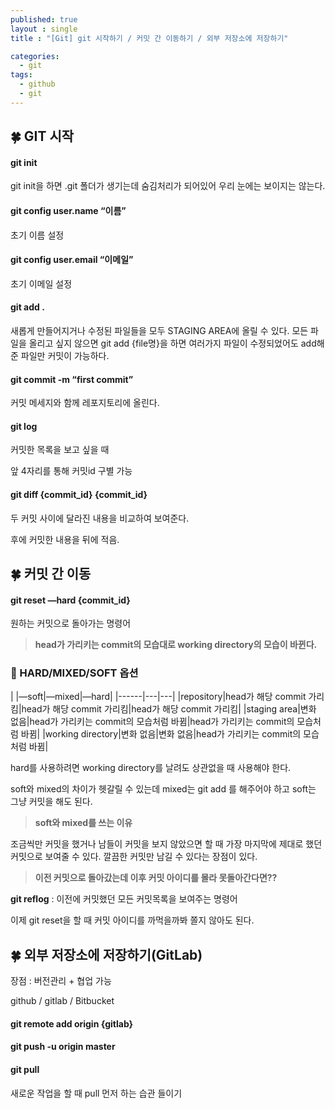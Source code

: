 ```yaml
---
published: true
layout : single
title : "[Git] git 시작하기 / 커밋 간 이동하기 / 외부 저장소에 저장하기"

categories:
  - git
tags:
  - github
  - git
---
```

## 🍀 GIT 시작

#### git init

git init을 하면 .git 폴더가 생기는데 숨김처리가 되어있어 우리 눈에는 보이지는 않는다. 

#### git config user.name “이름”

초기 이름 설정

#### git config user.email “이메일”

초기 이메일 설정

#### git add .

새롭게 만들어지거나 수정된 파일들을 모두 STAGING AREA에 올릴 수 있다. 모든 파일을 올리고 싶지 않으면 git add {file명}을 하면 여러가지 파일이 수정되었어도 add해준 파일만 커밋이 가능하다.

#### git commit -m “first commit”

커밋 메세지와 함께 레포지토리에 올린다.

#### git log

커밋한 목록을 보고 싶을 때

앞 4자리를 통해 커밋id 구별 가능

#### git diff {commit_id} {commit_id}

두 커밋 사이에 달라진 내용을 비교하여 보여준다.

후에 커밋한 내용을 뒤에 적음.

## 🍀 커밋 간 이동

#### git reset —hard {commit_id}

원하는 커밋으로 돌아가는 명령어

> **head가 가리키는 commit의 모습대로 working directory의 모습이 바뀐다.**
> 

### 📍 HARD/MIXED/SOFT 옵션
|   |—soft|—mixed|—hard|
|------|---|---|
|repository|head가 해당 commit 가리킴|head가 해당 commit 가리킴|head가 해당 commit 가리킴|
|staging area|변화 없음|head가 가리키는 commit의 모습처럼 바뀜|head가 가리키는 commit의 모습처럼 바뀜|
|working directory|변화 없음|변화 없음|head가 가리키는 commit의 모습처럼 바뀜|

hard를 사용하려면 working directory를 날려도 상관없을 때 사용해야 한다.

soft와 mixed의 차이가 헷갈릴 수 있는데 mixed는 git add 를 해주어야 하고 soft는 그냥 커밋을 해도 된다.

> **soft와 mixed를 쓰는 이유**

조금씩만 커밋을 했거나 남들이 커밋을 보지 않았으면 할 때 가장 마지막에 제대로 했던 커밋으로 보여줄 수 있다. 깔끔한 커밋만 남길 수 있다는 장점이 있다. 

> **이전 커밋으로 돌아갔는데 이후 커밋 아이디를 몰라 못돌아간다면??**
 
**git reflog** : 이전에 커밋했던 모든 커밋목록을 보여주는 명령어

이제 git reset을 할 때 커밋 아이디를 까먹을까봐 쫄지 않아도 된다.

## 🍀 외부 저장소에 저장하기(GitLab)

장점 : 버전관리 + 협업 가능

github / gitlab / Bitbucket

#### git remote add origin {gitlab}

#### git push -u origin master

#### git pull

새로운 작업을 할 때 pull 먼저 하는 습관 들이기
